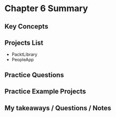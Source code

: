 # Chapter 6 Summary

## Key Concepts

## Projects List
* PacktLibrary
* PeopleApp

## Practice Questions

## Practice Example Projects

## My takeaways / Questions / Notes

